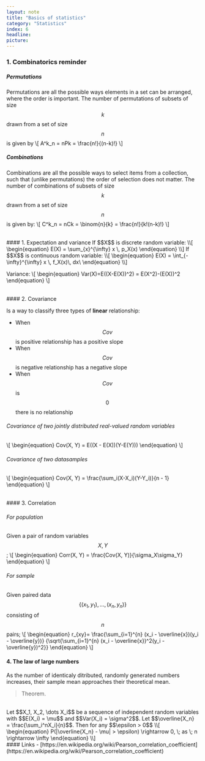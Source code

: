 ```yaml
---
layout: note
title: "Basics of statistics"
category: "Statistics"
index: 6
headline:
picture:
---
```

### 1. Combinatorics reminder

##### Permutations
Permutations are all the possible ways elements in a set can be arranged, where the order
is important.
The number of permutations of subsets of size $$k$$ drawn from a set of size $$n$$ is given by
\\[
    A^k_n = nPk = \frac{n!}{(n-k)!}
\\]

##### Combinations
Combinations are all the possible ways to select items from a collection, such that (unlike permutations) the order of selection does not matter.
The number of combinations of subsets of size $$k$$ drawn from a set of size $$n$$ is given by:
\\[
    C^k_n = nCk = \binom{n}{k} = \frac{n!}{k!(n-k)!}
\\]


<br>
#### 1. Expectation and variance
If $$X$$ is discrete random variable:
\\[
\begin{equation}
E(X) = \sum_{x}^{\infty} x \, p_X(x)
\end{equation}
\\]
If $$X$$ is continuous random variable:
\\[
\begin{equation}
E(X) = \int_{-\infty}^{\infty} x \, f_X(x)\, dx\
\end{equation}
\\]

Variance:
\\[
\begin{equation}
Var(X)=E((X-E(X))^2) = E(X^2)-(E(X))^2
\end{equation}
\\]


<br>
#### 2. Covariance

Is a way to classify three types of __linear__ relationship:

- When $$Cov$$ is positive relationship has a positive slope
- When $$Cov$$ is negative relationship has a negative slope
- When $$Cov$$ is $$0$$ there is no relationship

###### Covariance of two jointly distributed real-valued random variables
\\[
\begin{equation}
Cov(X, Y) = E((X - E(X))(Y-E(Y)))
\end{equation}
\\]

###### Covariance of two datasamples
\\[
\begin{equation}
Cov(X, Y) = \frac{\sum_i(X-X_i)(Y-Y_i)}{n - 1}
\end{equation}
\\]

<br>
#### 3. Correlation

###### For population
Given a pair of random variables $$X,Y$$; 
\\[
\begin{equation}
Corr(X, Y) = \frac{Cov(X, Y)}{\sigma_X\sigma_Y}
\end{equation}
\\]

###### For sample
Given paired data $$\{(x_1, y_1), \dots , (x_n , y_n)\}$$  consisting of $$n$$ pairs;
\\[
\begin{equation}
r_{xy}= \frac{\sum_{i=1}^{n} (x_i - \overline{x})(y_i - \overline{y})}
{\sqrt{\sum_{i=1}^{n} (x_i - \overline{x})^2(y_i - \overline{y})^2}}
\end{equation}
\\]


#### 4. The law of large numbers
As the number of identicaly ditributed, randomly generated numbers increases, their sample mean approaches their theoretical mean.

> Theorem.
<br>
Let $$X_1, X_2, \dots X_i$$ be a sequence of independent random variables with $$E(X_i) = \mu$$ and $$Var(X_i) = \sigma^2$$.
Let $$\overline{X_n} = \frac{\sum_i^nX_i}{n}$$. Then for any $$\epsilon > 0$$
\\[
\begin{equation}
P(|\overline{X_n} - \mu| > \epsilon) \rightarrow 0, \; as \; n \rightarrow \infty
\end{equation}
\\]


<br>
#### Links
- [https://en.wikipedia.org/wiki/Pearson_correlation_coefficient](https://en.wikipedia.org/wiki/Pearson_correlation_coefficient)


